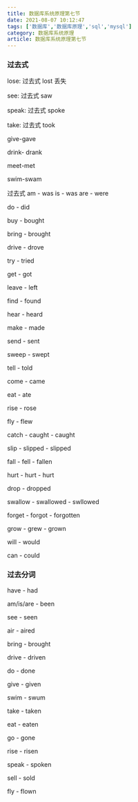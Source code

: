```yaml
---
title: 数据库系统原理第七节
date: 2021-08-07 10:12:47
tags: ['数据库','数据库原理','sql','mysql']
category: 数据库系统原理
article: 数据库系统原理第七节
---
```


### 过去式

lose: 过去式 lost 丢失

see: 过去式 saw

speak: 过去式 spoke

take: 过去式 took

give-gave

drink- drank

meet-met

swim-swam

过去式
am - was
is - was
are - were

do - did

buy - bought

bring - brought

drive - drove

try - tried

get - got

leave - left

find - found

hear - heard

make - made

send - sent

sweep - swept

tell - told

come - came

eat - ate

rise - rose

fly - flew

catch - caught - caught

slip - slipped - slipped

fall - fell - fallen

hurt - hurt - hurt

drop - dropped

swallow - swallowed - swllowed

forget - forgot - forgotten

grow - grew - grown

will - would

can - could

### 过去分词

have - had

am/is/are - been

see - seen

air - aired

bring - brought

drive - driven

do - done

give - given

swim - swum

take - taken

eat - eaten

go - gone

rise - risen

speak - spoken

sell - sold

fly - flown